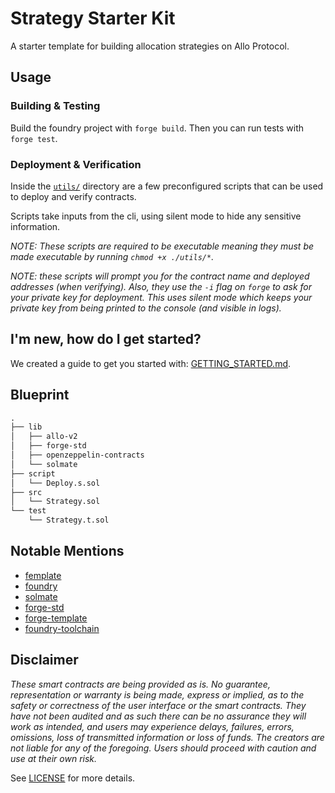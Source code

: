 # Strategy Starter Kit 

A starter template for building allocation strategies on Allo Protocol.

## Usage

### Building & Testing

Build the foundry project with `forge build`. Then you can run tests with `forge
test`.

### Deployment & Verification

Inside the [`utils/`](./utils/) directory are a few preconfigured scripts that
can be used to deploy and verify contracts.

Scripts take inputs from the cli, using silent mode to hide any sensitive
information.

_NOTE: These scripts are required to be _executable_ meaning they must be made
executable by running `chmod +x ./utils/*`._

_NOTE: these scripts will prompt you for the contract name and deployed
addresses (when verifying). Also, they use the `-i` flag on `forge` to ask for
your private key for deployment. This uses silent mode which keeps your private
key from being printed to the console (and visible in logs)._

## I'm new, how do I get started?

We created a guide to get you started with:
[GETTING_STARTED.md](./GETTING_STARTED.md).

## Blueprint

```txt
.
├── lib
│   ├── allo-v2
│   ├── forge-std
│   ├── openzeppelin-contracts
│   └── solmate
├── script
│   └── Deploy.s.sol
├── src
│   └── Strategy.sol
└── test
    └── Strategy.t.sol
```

## Notable Mentions

- [femplate](https://github.com/refcell/femplate)
- [foundry](https://github.com/foundry-rs/foundry)
- [solmate](https://github.com/Rari-Capital/solmate)
- [forge-std](https://github.com/brockelmore/forge-std)
- [forge-template](https://github.com/foundry-rs/forge-template)
- [foundry-toolchain](https://github.com/foundry-rs/foundry-toolchain)


## Disclaimer

_These smart contracts are being provided as is. No guarantee, representation or
warranty is being made, express or implied, as to the safety or correctness of
the user interface or the smart contracts. They have not been audited and as
such there can be no assurance they will work as intended, and users may
experience delays, failures, errors, omissions, loss of transmitted information
or loss of funds. The creators are not liable for any of the foregoing. Users
should proceed with caution and use at their own risk._

See [LICENSE](./LICENSE) for more details.
